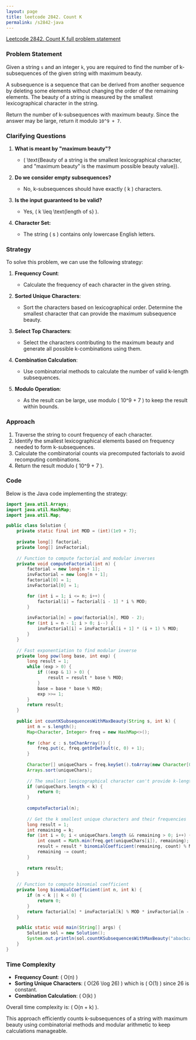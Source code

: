 ```yaml
---
layout: page
title: leetcode 2842. Count K
permalink: /s2842-java
---
```

[Leetcode 2842. Count K full problem statement](https://algoadvance.github.io/algoadvance/l2842)
### Problem Statement

Given a string `s` and an integer `k`, you are required to find the number of k-subsequences of the given string with maximum beauty. 

A subsequence is a sequence that can be derived from another sequence by deleting some elements without changing the order of the remaining elements. The beauty of a string is measured by the smallest lexicographical character in the string. 

Return the number of k-subsequences with maximum beauty. Since the answer may be large, return it modulo `10^9 + 7`.

### Clarifying Questions
1. **What is meant by "maximum beauty"?**
   - \( \text{Beauty of a string is the smallest lexicographical character, and "maximum beauty" is the maximum possible beauty value}\).

2. **Do we consider empty subsequences?**
   - No, k-subsequences should have exactly \( k \) characters.

3. **Is the input guaranteed to be valid?**
   - Yes, \( k \leq \text{length of s} \).

4. **Character Set:**
   - The string \( s \) contains only lowercase English letters.

### Strategy

To solve this problem, we can use the following strategy:

1. **Frequency Count**:
   - Calculate the frequency of each character in the given string.

2. **Sorted Unique Characters**:
   - Sort the characters based on lexicographical order. Determine the smallest character that can provide the maximum subsequence beauty. 

3. **Select Top Characters**:
   - Select the characters contributing to the maximum beauty and generate all possible k-combinations using them.

4. **Combination Calculation**:
   - Use combinatorial methods to calculate the number of valid k-length subsequences.

5. **Modulo Operation**:
   - As the result can be large, use modulo \( 10^9 + 7 \) to keep the result within bounds.

### Approach
1. Traverse the string to count frequency of each character.
2. Identify the smallest lexicographical elements based on frequency needed to form k-subsequences.
3. Calculate the combinatorial counts via precomputed factorials to avoid recomputing combinations.
4. Return the result modulo \( 10^9 + 7 \).

### Code

Below is the Java code implementing the strategy:

```java
import java.util.Arrays;
import java.util.HashMap;
import java.util.Map;

public class Solution {
    private static final int MOD = (int)(1e9 + 7);
    
    private long[] factorial;
    private long[] invFactorial;
    
    // Function to compute factorial and modular inverses
    private void computeFactorial(int n) {
        factorial = new long[n + 1];
        invFactorial = new long[n + 1];
        factorial[0] = 1;
        invFactorial[0] = 1;

        for (int i = 1; i <= n; i++) {
            factorial[i] = factorial[i - 1] * i % MOD;
        }
        
        invFactorial[n] = pow(factorial[n], MOD - 2);
        for (int i = n - 1; i > 0; i--) {
            invFactorial[i] = invFactorial[i + 1] * (i + 1) % MOD;
        }
    }
    
    // Fast exponentiation to find modular inverse
    private long pow(long base, int exp) {
        long result = 1;
        while (exp > 0) {
            if ((exp & 1) > 0) {
                result = result * base % MOD;
            }
            base = base * base % MOD;
            exp >>= 1;
        }
        return result;
    }
    
    public int countKSubsequencesWithMaxBeauty(String s, int k) {
        int n = s.length();
        Map<Character, Integer> freq = new HashMap<>();
        
        for (char c : s.toCharArray()) {
            freq.put(c, freq.getOrDefault(c, 0) + 1);
        }
        
        Character[] uniqueChars = freq.keySet().toArray(new Character[0]);
        Arrays.sort(uniqueChars);
        
        // The smallest lexicographical character can't provide k-length subsequence, return 0.
        if (uniqueChars.length < k) {
            return 0;
        }
        
        computeFactorial(n);
        
        // Get the k smallest unique characters and their frequencies
        long result = 1;
        int remaining = k;
        for (int i = 0; i < uniqueChars.length && remaining > 0; i++) {
            int count = Math.min(freq.get(uniqueChars[i]), remaining);
            result = result * binomialCoefficient(remaining, count) % MOD;
            remaining -= count;
        }
        
        return result;
    }
    
    // Function to compute binomial coefficient
    private long binomialCoefficient(int n, int k) {
        if (n < k || k < 0) {
            return 0;
        }
        return factorial[n] * invFactorial[k] % MOD * invFactorial[n - k] % MOD;
    }

    public static void main(String[] args) {
        Solution sol = new Solution();
        System.out.println(sol.countKSubsequencesWithMaxBeauty("abacbca", 3)); // sample input
    }
}
```

### Time Complexity

- **Frequency Count**: \( O(n) \)
- **Sorting Unique Characters**: \( O(26 \log 26) \) which is \( O(1) \) since 26 is constant.
- **Combination Calculation**: \( O(k) \)

Overall time complexity is: \( O(n + k) \).

This approach efficiently counts k-subsequences of a string with maximum beauty using combinatorial methods and modular arithmetic to keep calculations manageable.
